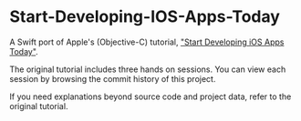 # Start-Developing-IOS-Apps-Today

A Swift port of Apple's (Objective-C) tutorial, ["Start Developing iOS Apps Today"](https://www.google.com).

The original tutorial includes three hands on sessions. You can view each session by browsing the commit history of this project.

If you need explanations beyond source code and project data, refer to the original tutorial.
